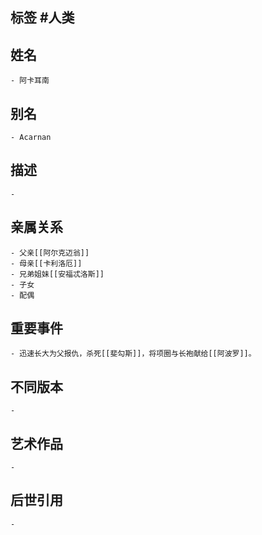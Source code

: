 ## 标签  #人类
## 姓名
	- 阿卡耳南
## 别名
	- Acarnan
## 描述
	-
## 亲属关系
	- 父亲[[阿尔克迈翁]]
	- 母亲[[卡利洛厄]]
	- 兄弟姐妹[[安福忒洛斯]]
	- 子女
	- 配偶
## 重要事件
	- 迅速长大为父报仇，杀死[[斐勾斯]]，将项圈与长袍献给[[阿波罗]]。
## 不同版本
	-
## 艺术作品
	-
## 后世引用
	-
